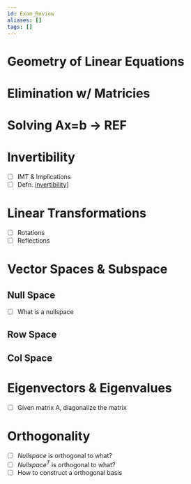 ```yaml
---
id: Exam_Review
aliases: []
tags: []
---
```

# Geometry of Linear Equations 
# Elimination w/ Matricies
# Solving Ax=b → REF

# Invertibility
- [ ] IMT & Implications
- [ ] Defn. [invertibility](lin_alg/1747516147-NRPK.md)]
# Linear Transformations 
- [ ] Rotations 
- [ ] Reflections

# Vector Spaces & Subspace
## Null Space
- [ ] What is a nullspace
## Row Space
## Col Space
# Eigenvectors & Eigenvalues
- [ ] Given matrix A, diagonalize the matrix
# Orthogonality
- [ ] $Nullspace$ is orthogonal to what?
- [ ] $Nullspace^T$ is orthogonal to what?
- [ ] How to construct a orthogonal basis
